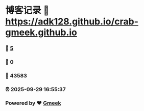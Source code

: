 # 博客记录 :link: https://adk128.github.io/crab-gmeek.github.io 
### :page_facing_up: [5](https://adk128.github.io/crab-gmeek.github.io/tag.html) 
### :speech_balloon: 0 
### :hibiscus: 43583 
### :alarm_clock: 2025-09-29 16:55:37 
### Powered by :heart: [Gmeek](https://github.com/Meekdai/Gmeek)
